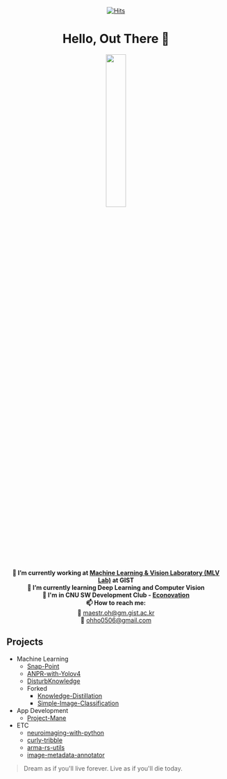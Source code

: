 <div align=center>
  
[![Hits](https://hits.seeyoufarm.com/api/count/incr/badge.svg?url=https%3A%2F%2Fgithub.com%2FDodant&count_bg=%238BBBF1&title_bg=%23555555&icon=github.svg&icon_color=%23FFFFFF&title=today+%2F+total&edge_flat=false)](https://hits.seeyoufarm.com)

</div>

<h1 align="center">Hello, Out There 👋</h1>

<p align="center">
  <img src="https://media.giphy.com/media/L8K62iTDkzGX6/giphy.gif" width="30%">
</p>

<p align="center">
  <strong>🔭 I’m currently working at <a href="https://sites.google.com/view/mlv">Machine Learning & Vision Laboratory (MLV Lab)</a> at GIST</strong><br>
  <strong>🌱 I’m currently learning Deep Learning and Computer Vision</strong><br>
  <strong>👯 I'm in CNU SW Development Club - <a href="https://github.com/JNU-econovation">Econovation</a></strong><br>
  <strong>📫 How to reach me:</strong><br>
  📧 <a href="mailto:maestr.oh@gm.gist.ac.kr">maestr.oh@gm.gist.ac.kr</a><br>
  📧 <a href="mailto:ohho0506@gmail.com">ohho0506@gmail.com</a>
</p>

## Projects
- Machine Learning
  - [Snap-Point](https://github.com/Dodant/Snap-Point)
  - [ANPR-with-Yolov4](https://github.com/Dodant/ANPR-with-Yolov4)
  - [DisturbKnowledge](https://github.com/Dodant/DisturbKnowledge)
  - Forked
    - [Knowledge-Distillation](https://github.com/Dodant/Knowledge-Distillation)
    - [Simple-Image-Classification](https://github.com/Dodant/Simple-Image-Classification)
- App Development
  - [Project-Mane](https://github.com/Dodant/Project-Mane)
- ETC
  - [neuroimaging-with-python](https://github.com/Dodant/neuroimaging-with-python)
  - [curly-tribble](https://github.com/Dodant/curly-tribble)
  - [arma-rs-utils](https://github.com/Dodant/arma-rs-utils)
  - [image-metadata-annotator](https://github.com/Dodant/image-metadata-annotator)
   
   

   
> Dream as if you'll live forever. Live as if you'll die today.
<!--
**Dodant/dodant** is a ✨ _special_ ✨ repository because its `README.md` (this file) appears on your GitHub profile.

Here are some ideas to get you started:

- 🔭 I’m currently working on ...
- 🌱 I’m currently learning ...
- 👯 I’m looking to collaborate on ...
- 🤔 I’m looking for help with ...
- 💬 Ask me about ...
- 📫 How to reach me: ...
- 😄 Pronouns: ...
- ⚡ Fun fact: ...
-->
